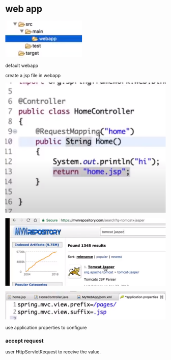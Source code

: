 # web app

![](../../.gitbook/assets/image%20%2842%29.png)

default webapp

create a jsp file in webapp

![](../../.gitbook/assets/image%20%2837%29.png)

![](../../.gitbook/assets/image%20%2840%29.png)

![](../../.gitbook/assets/image%20%2838%29.png)

use application properties to configure



### accept request 

user HttpServletRequest to receive the value.




